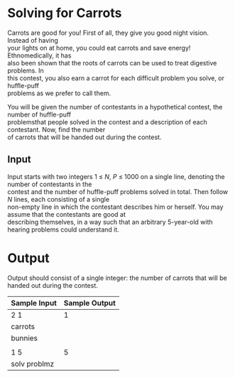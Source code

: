 # Solving for Carrots

Carrots are good for you! First of all, they give you good night vision. Instead of having\
your lights on at home, you could eat carrots and save energy! Ethnomedically, it has\
also been shown that the roots of carrots can be used to treat digestive problems. In\
this contest, you also earn a carrot for each difficult problem you solve, or huffle-puff\
problems as we prefer to call them.


You will be given the number of contestants in a hypothetical contest, the number of huffle-puff\
problemsthat people solved in the contest and a description of each contestant. Now, find the number\
of carrots that will be handed out during the contest.

## Input

Input starts with two integers 1 ≤ *N*, *P* ≤ 1000 on a single line, denoting the number of contestants in the\
contest and the number of huffle-puff problems solved in total. Then follow *N* lines, each consisting of a single\
non-empty line in which the contestant describes him or herself. You may assume that the contestants are good at\
describing themselves, in a way such that an arbitrary 5-year-old with hearing problems could understand it.

# Output

Output should consist of a single integer: the number of carrots that will be handed out during the contest.

| Sample Input | Sample Output |
| ---          | ---           |
| 2 1          | 1             |
| carrots      |               |
| bunnies      |               |
|              |               |
| 1 5          | 5             |
| solv problmz |               |